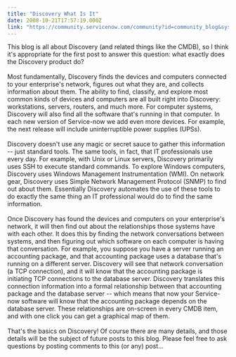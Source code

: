 ```yaml
---
title: "Discovery What Is It"
date: 2008-10-21T17:57:19.000Z
link: "https://community.servicenow.com/community?id=community_blog&sys_id=ddfca2a5dbd0dbc01dcaf3231f9619ef"
---
```

<p>This blog is all about Discovery (and related things like the CMDB), so I think it's appropriate for the first post to answer this question: what exactly does the Discovery product do?<br /><br />Most fundamentally, Discovery finds the devices and computers connected to your enterprise's network, figures out what they are, and collects information about them. The ability to find, classify, and explore most common kinds of devices and computers are all built right into Discovery: workstations, servers, routers, and much more. For computer systems, Discovery will also find all the software that's running in that computer. In each new version of Service-now we add even more devices. For example, the next release will include uninterruptible power supplies (UPSs).<br /><br />Discovery doesn't use any magic or secret sauce to gather this information -- just standard tools. The same tools, in fact, that IT professionals use every day. For example, with Unix or Linux servers, Discovery primarily uses SSH to execute standard commands. To explore Windows computers, Discovery uses Windows Management Instrumentation (WMI). On network gear, Discovery uses Simple Network Management Protocol (SNMP) to find out about them. Essentially Discovery automates the use of these tools to do exactly the same thing an IT professional would do to find the same information.<br /><br />Once Discovery has found the devices and computers on your enterprise's network, it will then find out about the relationships those systems have with each other. It does this by finding the network conversations between systems, and then figuring out which software on each computer is having that conversation. For example, you suppose you have a server running an accounting package, and that accounting package uses a database that's running on a different server. Discovery will see that network conversation (a TCP connection), and it will know that the accounting package is initiating TCP connections to the database server. Discovery translates this connection information into a formal relationship between that accounting package and the database server -- which means that now your Service-now software will know that the accounting package depends on the database server. These relationships are on-screen in every CMDB item, and with one click you can get a graphical map of them.<br /><br />That's the basics on Discovery! Of course there are many details, and those details will be the subject of future posts to this blog. Please feel free to ask questions by posting comments to this (or any) post...</p>